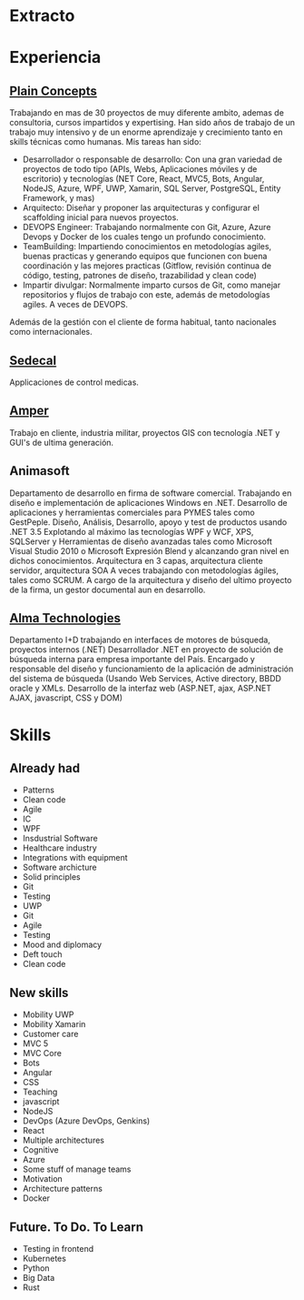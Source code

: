 # Extracto

# Experiencia

## [Plain Concepts](http://www.plainconcepts.com)

Trabajando en mas de 30 proyectos de muy diferente ambito, ademas de consultoria, cursos impartidos y expertising. Han sido años de trabajo de un trabajo muy intensivo y de un enorme aprendizaje y crecimiento tanto en skills técnicas como humanas.
Mis tareas han sido:

- Desarrollador o responsable de desarrollo: Con una gran variedad de proyectos de todo tipo (APIs, Webs, Aplicaciones móviles y de escritorio) y tecnologías (NET Core, React, MVC5, Bots, Angular, NodeJS, Azure, WPF, UWP, Xamarin, SQL Server, PostgreSQL, Entity Framework, y mas)
- Arquitecto: Diseñar y proponer las arquitecturas y configurar el scaffolding inicial para nuevos proyectos.
- DEVOPS Engineer: Trabajando normalmente con Git, Azure, Azure Devops y Docker de los cuales tengo un profundo conocimiento.
- TeamBuilding: Impartiendo conocimientos en metodologías agiles, buenas practicas y generando equipos que funcionen con buena coordinación y las mejores practicas (Gitflow, revisión continua de código, testing, patrones de diseño, trazabilidad y clean code)
- Impartir divulgar: Normalmente imparto cursos de Git, como manejar repositorios y flujos de trabajo con este, además de metodologías agiles. A veces de DEVOPS.

Además de la gestión con el cliente de forma habitual, tanto nacionales como internacionales.

## [Sedecal](http://www.sedecal.com)

Applicaciones de control medicas.

## [Amper](https://www.grupoamper.com/)

Trabajo en cliente, industria militar, proyectos GIS con tecnología .NET y GUI's de ultima generación.

## Animasoft

Departamento de desarrollo en firma de software comercial. Trabajando en diseño e implementación de aplicaciones Windows en .NET.
Desarrollo de aplicaciones y herramientas comerciales para PYMES tales como GestPeple.
Diseño, Análisis, Desarrollo, apoyo y test de productos usando .NET 3.5 Explotando al máximo las tecnologías WPF y WCF, XPS, SQLServer y Herramientas de diseño avanzadas tales como Microsoft Visual Studio 2010 o Microsoft Expresión Blend y alcanzando gran nivel en dichos conocimientos. Arquitectura en 3 capas, arquitectura cliente servidor, arquitectura SOA A veces trabajando con metodologías ágiles, tales como SCRUM.
A cargo de la arquitectura y diseño del ultimo proyecto de la firma, un gestor documental aun en desarrollo.

## [Alma Technologies](http://www.almatech.es/)

Departamento I+D trabajando en interfaces de motores de búsqueda, proyectos internos (.NET) Desarrollador .NET en proyecto de solución de búsqueda interna para empresa importante del País. Encargado y responsable del diseño y funcionamiento de la aplicación de administración del sistema de búsqueda (Usando Web Services, Active directory, BBDD oracle y XMLs. Desarrollo de la interfaz web (ASP.NET, ajax, ASP.NET AJAX, javascript, CSS y DOM)

# Skills

## Already had

- Patterns
- Clean code
- Agile
- IC
- WPF
- Insdustrial Software
- Healthcare industry
- Integrations with equipment
- Software archicture
- Solid principles
- Git
- Testing
- UWP
- Git
- Agile
- Testing
- Mood and diplomacy
- Deft touch
- Clean code

## New skills

- Mobility UWP
- Mobility Xamarin
- Customer care
- MVC 5
- MVC Core
- Bots
- Angular
- CSS
- Teaching
- javascript
- NodeJS
- DevOps (Azure DevOps, Genkins)
- React
- Multiple architectures
- Cognitive
- Azure
- Some stuff of manage teams
- Motivation
- Architecture patterns
- Docker

## Future. To Do. To Learn

- Testing in frontend
- Kubernetes
- Python
- Big Data
- Rust
